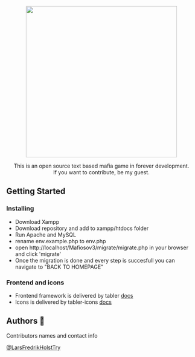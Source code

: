 <p align="center">
  <img width="400" height="auto" src="https://i.imgur.com/Yxxiq3P.png">
</p>

<p align="center">This is an open source text based mafia game in forever development.<br>If you want to contribute, be my guest.</p>


## Getting Started

### Installing

- Download Xampp
- Download repository and add to xampp/htdocs folder
- Run Apache and MySQL
- rename env.example.php to env.php
- open http://localhost/Mafiosov3/migrate/migrate.php in your browser and click 'migrate'
- Once the migration is done and every step is succesfull you can navigate to "BACK TO HOMEPAGE"

### Frontend and icons

- Frontend framework is delivered by tabler [docs](https://preview.tabler.io/docs/index.html)
- Icons is delivered by tabler-icons [docs](https://tabler-icons.io/)

## Authors 🤺

Contributors names and contact info

[@LarsFredrikHolstTry](https://github.com/LarsFredrikHolstTry)
